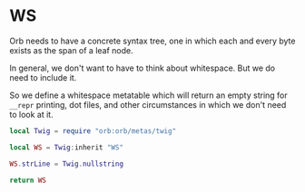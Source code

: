 # WS


  Orb needs to have a concrete syntax tree, one in which each and every byte
exists as the span of a leaf node\.

In general, we don't want to have to think about whitespace\.  But we do need
to include it\.

So we define a whitespace metatable which will return an empty string for
`__repr` printing, dot files, and other circumstances in which we don't need
to look at it\.


```lua
local Twig = require "orb:orb/metas/twig"
```

```lua
local WS = Twig:inherit "WS"
```

```lua
WS.strLine = Twig.nullstring
```

```lua
return WS
```
